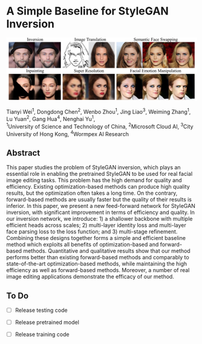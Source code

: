 # A Simple Baseline for StyleGAN Inversion

<img src='imgs/teaser.png'/>


Tianyi Wei<sup>1</sup>,
Dongdong Chen<sup>2</sup>,
Wenbo Zhou<sup>1</sup>,
Jing Liao<sup>3</sup>,
Weiming Zhang<sup>1</sup>, 
Lu Yuan<sup>2</sup>, 
Gang Hua<sup>4</sup>, 
Nenghai Yu<sup>1</sup>, <br>
<sup>1</sup>University of Science and Technology of China, <sup>2</sup>Microsoft Cloud AI, <sup>3</sup>City University of Hong Kong, <sup>4</sup>Wormpex AI Research


## Abstract
This paper studies the problem of StyleGAN inversion, which plays an essential role in enabling the pretrained StyleGAN to be used for real facial image editing tasks. This problem has the high demand for quality and efficiency. Existing optimization-based methods can produce high quality results, but the optimization often takes a long time. On the contrary, forward-based methods are usually faster but the quality of their results is inferior. In this paper, we present a new feed-forward network for StyleGAN inversion, with significant improvement in terms of efficiency and quality. In our inversion network, we introduce: 1) a shallower backbone with multiple efficient heads across scales; 2) multi-layer identity loss and multi-layer face parsing loss to the loss function; and 3) multi-stage refinement. Combining these designs together forms a simple and efficient baseline method which exploits all benefits of optimization-based and forward-based methods. Quantitative and qualitative results show that our method performs better than existing forward-based methods and comparably to state-of-the-art optimization-based methods, while maintaining the high efficiency as well as forward-based methods. Moreover, a number of real image editing applications demonstrate the efficacy of our method.



## To Do
- [ ] Release testing code
- [ ] Release pretrained model
- [ ] Release training code


